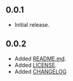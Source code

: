 ## 0.0.1
- Initial release.

## 0.0.2
- Added [README.md](README.md).
- Added [LICENSE](LICENSE).
- Added [CHANGELOG](CHANGELOG.md)
